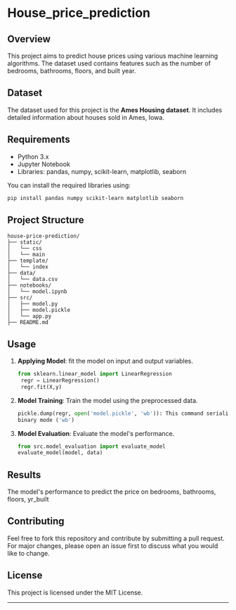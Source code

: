 # House_price_prediction

## Overview
This project aims to predict house prices using various machine learning algorithms. The dataset used contains features such as the number of bedrooms, bathrooms, floors, and built year.

## Dataset
The dataset used for this project is the **Ames Housing dataset**. It includes detailed information about houses sold in Ames, Iowa.

## Requirements
- Python 3.x
- Jupyter Notebook
- Libraries: pandas, numpy, scikit-learn, matplotlib, seaborn

You can install the required libraries using:
```bash
pip install pandas numpy scikit-learn matplotlib seaborn
```

## Project Structure
```
house-price-prediction/
├── static/
│   └── css
│   └── main
├── template/
│   └── index
├── data/
│   └── data.csv
├── notebooks/
│   └── model.ipynb
├── src/
│   ├── model.py
│   ├── model.pickle
│   └── app.py
├── README.md

```

## Usage
1. **Applying Model**: fit the model on input and output variables.
   ```python
   from sklearn.linear_model import LinearRegression
    regr = LinearRegression()
    regr.fit(X,y)
   ```

2. **Model Training**: Train the model using the preprocessed data.
   ```python
   pickle.dump(regr, open('model.pickle', 'wb')): This command serializes the regr object (which is presumably your trained model) and writes it to a file named model.pickle in 
   binary mode ('wb')
    ```
3. **Model Evaluation**: Evaluate the model's performance.
   ```python
   from src.model_evaluation import evaluate_model
   evaluate_model(model, data)
   ```

## Results
The model's performance to predict the price on bedrooms, bathrooms, floors, yr_built

## Contributing
Feel free to fork this repository and contribute by submitting a pull request. For major changes, please open an issue first to discuss what you would like to change.

## License
This project is licensed under the MIT License.

---

